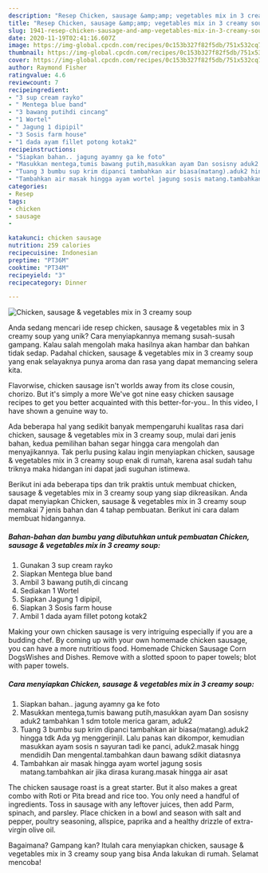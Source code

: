 ```yaml
---
description: "Resep Chicken, sausage &amp;amp; vegetables mix in 3 creamy soup yang Sempurna"
title: "Resep Chicken, sausage &amp;amp; vegetables mix in 3 creamy soup yang Sempurna"
slug: 1941-resep-chicken-sausage-and-amp-vegetables-mix-in-3-creamy-soup-yang-sempurna
date: 2020-11-19T02:41:16.607Z
image: https://img-global.cpcdn.com/recipes/0c153b327f82f5db/751x532cq70/chicken-sausage-vegetables-mix-in-3-creamy-soup-foto-resep-utama.jpg
thumbnail: https://img-global.cpcdn.com/recipes/0c153b327f82f5db/751x532cq70/chicken-sausage-vegetables-mix-in-3-creamy-soup-foto-resep-utama.jpg
cover: https://img-global.cpcdn.com/recipes/0c153b327f82f5db/751x532cq70/chicken-sausage-vegetables-mix-in-3-creamy-soup-foto-resep-utama.jpg
author: Raymond Fisher
ratingvalue: 4.6
reviewcount: 7
recipeingredient:
- "3 sup cream rayko"
- " Mentega blue band"
- "3 bawang putihdi cincang"
- "1 Wortel"
- " Jagung 1 dipipil"
- "3 Sosis farm house"
- "1 dada ayam fillet potong kotak2"
recipeinstructions:
- "Siapkan bahan.. jagung ayamny ga ke foto"
- "Masukkan mentega,tumis bawang putih,masukkan ayam Dan sosisny aduk2 tambahkan 1 sdm totole merica garam, aduk2"
- "Tuang 3 bumbu sup krim dipanci tambahkan air biasa(matang).aduk2 hingga tdk Ada yg menggerinjil. Lalu panas kan dikompor, kemudian masukkan ayam sosis n sayuran tadi ke panci, aduk2.masak hingg mendidih Dan mengental.tambahkan daun bawang sdikit diatasnya"
- "Tambahkan air masak hingga ayam wortel jagung sosis matang.tambahkan air jika dirasa kurang.masak hingga air asat"
categories:
- Resep
tags:
- chicken
- sausage
- 

katakunci: chicken sausage  
nutrition: 259 calories
recipecuisine: Indonesian
preptime: "PT36M"
cooktime: "PT34M"
recipeyield: "3"
recipecategory: Dinner

---
```



![Chicken, sausage &amp; vegetables mix in 3 creamy soup](https://img-global.cpcdn.com/recipes/0c153b327f82f5db/751x532cq70/chicken-sausage-vegetables-mix-in-3-creamy-soup-foto-resep-utama.jpg)

Anda sedang mencari ide resep chicken, sausage &amp; vegetables mix in 3 creamy soup yang unik? Cara menyiapkannya memang susah-susah gampang. Kalau salah mengolah maka hasilnya akan hambar dan bahkan tidak sedap. Padahal chicken, sausage &amp; vegetables mix in 3 creamy soup yang enak selayaknya punya aroma dan rasa yang dapat memancing selera kita.

Flavorwise, chicken sausage isn&#39;t worlds away from its close cousin, chorizo. But it&#39;s simply a more We&#39;ve got nine easy chicken sausage recipes to get you better acquainted with this better-for-you.. In this video, I have shown a genuine way to.

Ada beberapa hal yang sedikit banyak mempengaruhi kualitas rasa dari chicken, sausage &amp; vegetables mix in 3 creamy soup, mulai dari jenis bahan, kedua pemilihan bahan segar hingga cara mengolah dan menyajikannya. Tak perlu pusing kalau ingin menyiapkan chicken, sausage &amp; vegetables mix in 3 creamy soup enak di rumah, karena asal sudah tahu triknya maka hidangan ini dapat jadi suguhan istimewa.


Berikut ini ada beberapa tips dan trik praktis untuk membuat chicken, sausage &amp; vegetables mix in 3 creamy soup yang siap dikreasikan. Anda dapat menyiapkan Chicken, sausage &amp; vegetables mix in 3 creamy soup memakai 7 jenis bahan dan 4 tahap pembuatan. Berikut ini cara dalam membuat hidangannya.

<!--inarticleads1-->

##### Bahan-bahan dan bumbu yang dibutuhkan untuk pembuatan Chicken, sausage &amp; vegetables mix in 3 creamy soup:

1. Gunakan 3 sup cream rayko
1. Siapkan  Mentega blue band
1. Ambil 3 bawang putih,di cincang
1. Sediakan 1 Wortel
1. Siapkan  Jagung 1 dipipil,
1. Siapkan 3 Sosis farm house
1. Ambil 1 dada ayam fillet potong kotak2


Making your own chicken sausage is very intriguing especially if you are a budding chef. By coming up with your own homemade chicken sausage, you can have a more nutritious food. Homemade Chicken Sausage Corn DogsWishes and Dishes. Remove with a slotted spoon to paper towels; blot with paper towels. 

<!--inarticleads2-->

##### Cara menyiapkan Chicken, sausage &amp; vegetables mix in 3 creamy soup:

1. Siapkan bahan.. jagung ayamny ga ke foto
1. Masukkan mentega,tumis bawang putih,masukkan ayam Dan sosisny aduk2 tambahkan 1 sdm totole merica garam, aduk2
1. Tuang 3 bumbu sup krim dipanci tambahkan air biasa(matang).aduk2 hingga tdk Ada yg menggerinjil. Lalu panas kan dikompor, kemudian masukkan ayam sosis n sayuran tadi ke panci, aduk2.masak hingg mendidih Dan mengental.tambahkan daun bawang sdikit diatasnya
1. Tambahkan air masak hingga ayam wortel jagung sosis matang.tambahkan air jika dirasa kurang.masak hingga air asat


The chicken sausage roast is a great starter. But it also makes a great combo with Roti or Pita bread and rice too. You only need a handful of ingredients. Toss in sausage with any leftover juices, then add Parm, spinach, and parsley. Place chicken in a bowl and season with salt and pepper, poultry seasoning, allspice, paprika and a healthy drizzle of extra-virgin olive oil. 

Bagaimana? Gampang kan? Itulah cara menyiapkan chicken, sausage &amp; vegetables mix in 3 creamy soup yang bisa Anda lakukan di rumah. Selamat mencoba!
